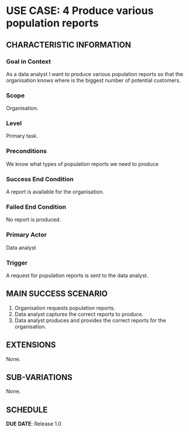 # USE CASE: 4 Produce various population reports

## CHARACTERISTIC INFORMATION

### Goal in Context

As a data analyst I want to produce various population reports so that the organisation knows where is the biggest number of potential customers.

### Scope

Organisation.

### Level

Primary task.

### Preconditions

We know what types of population reports we need to produce

### Success End Condition

A report is available for the organisation.

### Failed End Condition

No report is produced.

### Primary Actor

Data analyst

### Trigger

A request for population reports is sent to the data analyst.

## MAIN SUCCESS SCENARIO

1. Organisation requests population reports.
2. Data analyst captures the correct reports to produce.
3. Data analyst produces and provides the correct reports for the organisation.

## EXTENSIONS

None.

## SUB-VARIATIONS

None.

## SCHEDULE

**DUE DATE**: Release 1.0